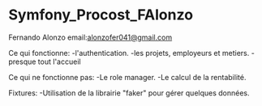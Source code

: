 # Symfony_Procost_FAlonzo

Fernando Alonzo
email:alonzofer041@gmail.com

Ce qui fonctionne:
-l'authentication.
-les projets, employeurs et metiers.
-presque tout l'accueil

Ce qui ne fonctionne pas:
-Le role manager.
-Le calcul de la rentabilité.

Fixtures:
-Utilisation de la librairie "faker" pour gérer quelques données.
